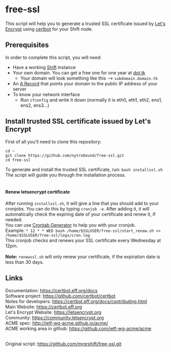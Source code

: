 # free-ssl
This script will help you to generate a trusted SSL certificate issued by [Let's Encrypt](letsencrypt.org) using [certbot](https://github.com/certbot/certbot) for your Shift node.<br>

## Prerequisites
In order to complete this script, you will need:
* Have a working [Shift](docs.shiftnrg.net) instance
* Your own domain. You can get a free one for one year at [dot.tk](dot.tk)
	* Your domain will look something like this --> `subdomain.domain.tk`
* An [A Record](https://my.freenom.com/knowledgebase.php?action=displayarticle&id=4) that points your domain to the public IP address of your server
* To know your network interface
	* Run `ifconfig` and write it down (normally it is eth0, eth1, eth2, ens1, ens2, ens3...) <br>

## Install trusted SSL certificate issued by Let's Encrypt
First of all you'll need to clone this repository:
```
cd ~
git clone https://github.com/nytrobound/free-ssl.git
cd free-ssl
```
To generate and install the trusted SSL certificate, run: `bash installssl.sh`<br>
The script will guide you through the installation process.<br><br>

#### Renew letsencrypt certificate
After running `installssl.sh`, it will give a line that you should add to your cronjobs. You can do this by typing `cronjob -e`. After adding it, it will automatically check the expiring date of your certificate and renew it, if needed.<br>
You can use [Crontab Generator](https://www.crontab-generator.org/) to help you with your cronjob.<br>
Example: `* 12 * * WED bash /home/$SSLUSER/free-ssl/start_renew.sh >> /home/$SSLUSER/free-ssl/logs/cron.log`<br>
This cronjob checks and renews your SSL certificate every Wednesday at 12pm.<br><br>
**Note:** `renewssl.sh` will only renew your certificate, if the expiration date is less than 30 days.<br>


## Links
Documentation: https://certbot.eff.org/docs <br>
Software project: https://github.com/certbot/certbot <br>
Notes for developers: https://certbot.eff.org/docs/contributing.html <br>
Main Website: https://certbot.eff.org <br>
Let's Encrypt Website: https://letsencrypt.org <br>
Community: https://community.letsencrypt.org <br>
ACME spec: http://ietf-wg-acme.github.io/acme/ <br>
ACME working area in github: https://github.com/ietf-wg-acme/acme <br><br>

Original script: https://github.com/mrgrshift/free-ssl.git <br>
